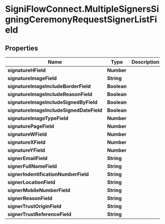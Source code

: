# SigniFlowConnect.MultipleSignersSigningCeremonyRequestSignerListField

## Properties

Name | Type | Description | Notes
------------ | ------------- | ------------- | -------------
**signatureHField** | **Number** |  | 
**signatureImageField** | **String** |  | 
**signatureImageIncludeBorderField** | **Boolean** |  | 
**signatureImageIncludeReasonField** | **Boolean** |  | 
**signatureImageIncludeSignedByField** | **Boolean** |  | 
**signatureImageIncludeSignedDateField** | **Boolean** |  | 
**signatureImageTypeField** | **Number** |  | 
**signaturePageField** | **Number** |  | 
**signatureWField** | **Number** |  | 
**signatureXField** | **Number** |  | 
**signatureYField** | **Number** |  | 
**signerEmailField** | **String** |  | 
**signerFullNameField** | **String** |  | 
**signerIndentificationNumberField** | **String** |  | 
**signerLocationField** | **String** |  | 
**signerMobileNumberField** | **String** |  | 
**signerReasonField** | **String** |  | 
**signerTrustOriginField** | **String** |  | 
**signerTrustReferenceField** | **String** |  | 


